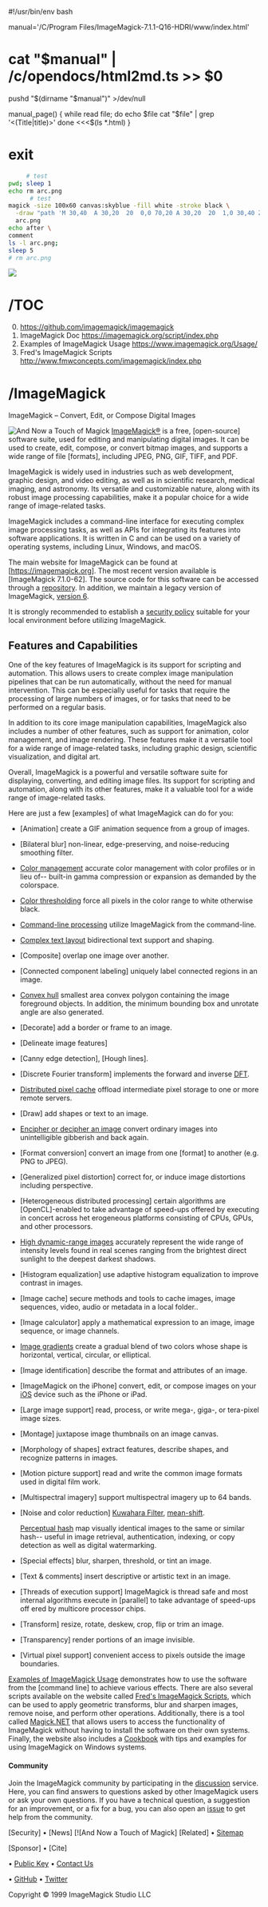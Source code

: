 #!/usr/bin/env bash

manual='/C/Program Files/ImageMagick-7.1.1-Q16-HDRI/www/index.html'
# cat "$manual" | /c/opendocs/html2md.ts >> $0
pushd "$(dirname "$manual")" >/dev/null

manual_page()
{
    while read file; do
        echo $file
        cat "$file" | grep '<\(Title\|title\)>'
    done <<<$(ls *.html)
}


exit
============================================================================

```sh
     # test
pwd; sleep 1
echo rm arc.png
      # test
magick -size 100x60 canvas:skyblue -fill white -stroke black \
  -draw "path 'M 30,40  A 30,20  20  0,0 70,20 A 30,20  20  1,0 30,40 Z '" \
  arc.png
echo after \
comment
ls -l arc.png;
sleep 5
# rm arc.png
```
![](arc.png)

/TOC
====
0. https://github.com/imagemagick/imagemagick
0. ImageMagick Doc https://imagemagick.org/script/index.php
1. Examples of ImageMagick Usage https://www.imagemagick.org/Usage/
2. Fred's ImageMagick Scripts http://www.fmwconcepts.com/imagemagick/index.php

[Download]: download.html
[Advanced Linux Source Installation]: advanced-linux-installation.html
[Advanced Unix Source Installation]: advanced-unix-installation.html
[Advanced Windows Source Installation]: advanced-windows-installation.html
[Install from Source]: install-source.html
[Sitemap]: sitemap.html
[History]: history.html
[Changelog]: changelog.html
[Security Policy]: security-policy.html
[License]: license.html
[Architecture]: architecture.html
[Examples of ImageMagick Usage]: examples.html
[Command-line Tools: Animate]: animate.html
[Command-line Options]: command-line-options.html
[Command-line Processing]: command-line-processing.html
[Command-line Tools]: command-line-tools.html
[Command-line Tools: Compare]: compare.html
[Command-line Tools: Composite]: composite.html
[Command-line Tools: Conjure]: conjure.html
[Command-line Tools: Convert]: convert.html
[Command-line Tools: Display]: display.html
[Command-line Tools: Identify]: identify.html
[Command-line Tools: Import]: import.html
[Command-line Tools: Magick-script]: magick-script.html
[Command-line Tools: Magick]: magick.html
[Command-line Tools: Mogrify]: mogrify.html
[Command-line Tools: Montage]: montage.html
[Command-line Tools: Stream]: stream.html
[Defines]: defines.html
[Image Formats]: formats.html
[WebP Encoding Options]: webp.html
[JP2 Encoding Options]: jp2.html
[Encipher or Decipher an Image]: cipher.html
[Magick Image File Format]: miff.html
[Magick Vector Graphics]: magick-vector-graphics.html
[Color Management]: color-management.html
[Color Thresholding]: color-thresholding.html
[Color Names]: color.html
[Alpha Compositing]: compose.html
[Contrast Limited Adaptive Histogram Equalization]: clahe.html
[Color Reduction Utilizing Adaptive Spatial Subdivision]: quantize.html
[Connected Components Labeling]: connected-components.html
[Convex Hull]: convex-hull.html
[Distributed Pixel Cache]: distribute-pixel-cache.html
[Format and Print Image Properties]: escape.html
[Exceptions]: exception.html
[Export Classification]: export.html
[The FX Special Effects Image Operator]: fx.html
[Image Gradients]: gradient.html
[High Dynamic-Range Images]: high-dynamic-range.html
[MagickCache: an Efficient Image Cache]: magick-cache.html
[MagickCore, Low-level C API]: magick-core.html
[Mirror]: mirror.html
[Motion Picture Digital Images]: motion-picture.html
[Parallel Execution with OpenCL]: opencl.html
[Parallel Execution with OpenMP]: openmp.html
[PerlMagick, Perl API]: perl-magick.html
[Porting to ImageMagick Version 7]: porting.html
[Develop]: develop.html
[Magick++, C++ API]: magick++.html
[MagickWand, C API]: magick-wand.html
[Resources]: resources.html
[Related Web Sites]: links.html
[Support ImageMagick Development]: support.html
[Contact the Development Team]: contact.html
[Voluntary Product Accessibility Template]: vpat.html
[How to Cite]: cite.html


/ImageMagick
============

  ImageMagick – Convert, Edit, or Compose Digital Images

[ImageMagick_ICON]: https://www.imagemagick.org/Usage/images/logo.gif
[ImageMagick_ICON]: https://imagemagick.org/image/wizard.png
[ImageMagick®]: http://tarr.uspto.gov/servlet/tarr?regser=serial&entry=78333969

![And Now a Touch of Magick][ImageMagick_ICON] [ImageMagick®] is a free, [open-source] software suite, used for editing and manipulating digital images. It can be used to create, edit, compose, or convert bitmap images, and supports a wide range of file [formats], including JPEG, PNG, GIF, TIFF, and PDF.

ImageMagick is widely used in industries such as web development, graphic design, and video editing, as well as in scientific research, medical imaging, and astronomy. Its versatile and customizable nature, along with its robust image processing capabilities, make it a popular choice for a wide range of image-related tasks.

ImageMagick includes a command-line interface for executing complex image processing tasks, as well as APIs for integrating its features into software applications. It is written in C and can be used on a variety of operating systems, including Linux, Windows, and macOS.

The main website for ImageMagick can be found at [https://imagemagick.org]. The most recent version available is [ImageMagick 7.1.0-62]. The source code for this software can be accessed through a [repository](https://github.com/ImageMagick/ImageMagick). In addition, we maintain a legacy version of ImageMagick, [version 6](https://legacy.imagemagick.org).

It is strongly recommended to establish a [security policy] suitable for your local environment before utilizing ImageMagick.

Features and Capabilities
-------------------------

One of the key features of ImageMagick is its support for scripting and automation. This allows users to create complex image manipulation pipelines that can be run automatically, without the need for manual intervention. This can be especially useful for tasks that require the processing of large numbers of images, or for tasks that need to be performed on a regular basis.

In addition to its core image manipulation capabilities, ImageMagick also includes a number of other features, such as support for animation, color management, and image rendering. These features make it a versatile tool for a wide range of image-related tasks, including graphic design, scientific visualization, and digital art.

Overall, ImageMagick is a powerful and versatile software suite for displaying, converting, and editing image files. Its support for scripting and automation, along with its other features, make it a valuable tool for a wide range of image-related tasks.

Here are just a few [examples] of what ImageMagick can do for you:

*   [Animation] create a GIF animation sequence from a group of images.

*   [Bilateral blur] non-linear, edge-preserving, and noise-reducing smoothing filter.

*   [Color management] accurate color management with color profiles or in 
    lieu of-- built-in gamma compression or expansion as demanded by the colorspace.

*   [Color thresholding] force all pixels in the color range to white otherwise black.

*   [Command-line processing] utilize ImageMagick from the command-line.

*   [Complex text layout](https://en.wikipedia.org/wiki/Complex_text_layout)
     bidirectional text support and shaping.

*   [Composite] overlap one image over another.

*   [Connected component labeling] uniquely label connected regions in an image.

*   [Convex hull] smallest area convex polygon containing the image foreground objects. 
    In addition, the minimum bounding box and unrotate angle are also generated.

*   [Decorate] add a border or frame to an image.

*   [Delineate image features] 
*   [Canny edge detection], [Hough lines]. 
*   [Discrete Fourier transform] implements the forward and inverse [DFT](https://en.wikipedia.org/wiki/Discrete_Fourier_transform).

*   [Distributed pixel cache] offload intermediate pixel storage to one or more remote servers.

*   [Draw] add shapes or text to an image.

*   [Encipher or decipher an image] convert ordinary images into unintelligible gibberish and back again.

*   [Format conversion] convert an image from one [format] to another (e.g. PNG to JPEG). 

*   [Generalized pixel distortion] correct for, or induce image distortions including perspective.

*   [Heterogeneous distributed processing] 
    certain algorithms are [OpenCL]-enabled to take advantage of speed-ups offered by executing in concert across het   erogeneous platforms consisting of CPUs, GPUs, and other processors. 

*   [High dynamic-range images] accurately represent the wide range of intensity levels found 
    in real scenes ranging from the brightest direct sunlight to the deepest darkest shadows.

*   [Histogram equalization] use adaptive histogram equalization to improve contrast in images.

*   [Image cache] secure methods and tools to cache images, image sequences, video, 
    audio or metadata in a local folder..

*   [Image calculator] apply a mathematical expression to an image, image sequence, or image channels.

*   [Image gradients] create a gradual blend of two colors 
    whose shape is horizontal, vertical, circular, or elliptical.

*   [Image identification] describe the format and attributes of an image.

*   [ImageMagick on the iPhone] convert, edit, or compose images 
    on your [iOS](https://www.apple.com/ios/) device such as the iPhone or iPad.

*   [Large image support] read, process, or write mega-, giga-, or tera-pixel image sizes.

*   [Montage] juxtapose image thumbnails on an image canvas.

*   [Morphology of shapes] extract features, describe shapes, and recognize patterns in images.

*   [Motion picture support] read and write the common image formats used in digital film work.

*   [Multispectral imagery] support multispectral imagery up to 64 bands.

*   [Noise and color reduction] [Kuwahara Filter](https://legacy.imagemagick.org/discourse-server/viewtopic.html?t=26480), [mean-shift](https://legacy.imagemagick.org/discourse-server/viewtopic.html?t=25504).

    [Perceptual hash](http://www.fmwconcepts.com/misc_tests/perceptual_hash_test_results_510/index.html)
    map visually identical images to the same or similar hash-- useful in image retrieval, authentication, indexing, or copy detection as well as digital watermarking.

*   [Special effects] blur, sharpen, threshold, or tint an image.

*   [Text & comments] insert descriptive or artistic text in an image.

*   [Threads of execution support] 
    ImageMagick is thread safe and most internal algorithms execute in [parallel] to take advantage of speed-ups off ered by multicore processor chips. 

*   [Transform] resize, rotate, deskew, crop, flip or trim an image.

*   [Transparency] render portions of an image invisible.

*   [Virtual pixel support] convenient access to pixels outside the image boundaries.

  

[Examples of ImageMagick Usage] demonstrates how to use the software from the [command line] to achieve various effects. There are also several scripts available on the website called [Fred's ImageMagick Scripts](http://www.fmwconcepts.com/imagemagick/), which can be used to apply geometric transforms, blur and sharpen images, remove noise, and perform other operations. Additionally, there is a tool called [Magick.NET](https://github.com/dlemstra/Magick.NET) that allows users to access the functionality of ImageMagick without having to install the software on their own systems. Finally, the website also includes a [Cookbook](http://im.snibgo.com/) with tips and examples for using ImageMagick on Windows systems.

#### Community

Join the ImageMagick community by participating in the [discussion](https://github.com/ImageMagick/ImageMagick/discussions) service. Here, you can find answers to questions asked by other ImageMagick users or ask your own questions. If you have a technical question, a suggestion for an improvement, or a fix for a bug, you can also open an [issue](https://github.com/ImageMagick/ImageMagick/issues) to get help from the community.

[Security] • [News] [![And Now a Touch of Magick] [Related] • [Sitemap]  

[Sponsor] • [Cite]

• [Public Key](http://pgp.mit.edu/pks/lookup?op=get&search=0x89AB63D48277377A) 
• [Contact Us](https://imagemagick.org/script/contact.php)  

• [GitHub](https://github.com/imagemagick/imagemagick)
• [Twitter](https://twitter.com/imagemagick)  

Copyright © 1999 ImageMagick Studio LLC

